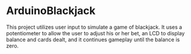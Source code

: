 # ArduinoBlackjack
This project utilizes user input to simulate a game of blackjack. It uses a potentiometer to allow the user to adjust his or her bet, an LCD to display balance and cards dealt, and it continues gameplay until the balance is zero.
